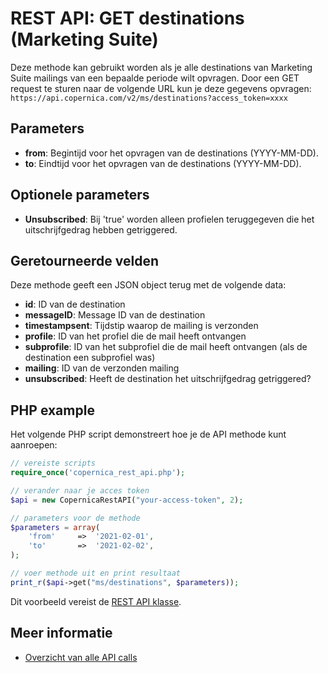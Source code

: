 # REST API: GET destinations (Marketing Suite)
Deze methode kan gebruikt worden als je alle destinations van Marketing Suite mailings van een bepaalde periode wilt opvragen. Door een GET request te sturen naar de volgende URL kun je deze gegevens opvragen:
`https://api.copernica.com/v2/ms/destinations?access_token=xxxx`

## Parameters
* **from**: Begintijd voor het opvragen van de destinations (YYYY-MM-DD).
* **to**: Eindtijd voor het opvragen van de destinations (YYYY-MM-DD).

## Optionele parameters
* **Unsubscribed**: Bij 'true' worden alleen profielen teruggegeven die het uitschrijfgedrag hebben getriggered.

## Geretourneerde velden
Deze methode geeft een JSON object terug met de volgende data:
* **id**: ID van de destination
* **messageID**: Message ID van de destination
* **timestampsent**: Tijdstip waarop de mailing is verzonden
* **profile**: ID van het profiel die de mail heeft ontvangen
* **subprofile**: ID van het subprofiel die de mail heeft ontvangen (als de destination een subprofiel was)
* **mailing**: ID van de verzonden mailing
* **unsubscribed**: Heeft de destination het uitschrijfgedrag getriggered? 

## PHP example
Het volgende PHP script demonstreert hoe je de API methode kunt aanroepen:
```php
// vereiste scripts
require_once('copernica_rest_api.php');

// verander naar je acces token
$api = new CopernicaRestAPI("your-access-token", 2);

// parameters voor de methode
$parameters = array(
    'from'     =>  '2021-02-01',
    'to'       =>  '2021-02-02',
);

// voer methode uit en print resultaat
print_r($api->get("ms/destinations", $parameters));
```
Dit voorbeeld vereist de [REST API klasse](rest-php).

## Meer informatie
* [Overzicht van alle API calls](./rest-api.md)
